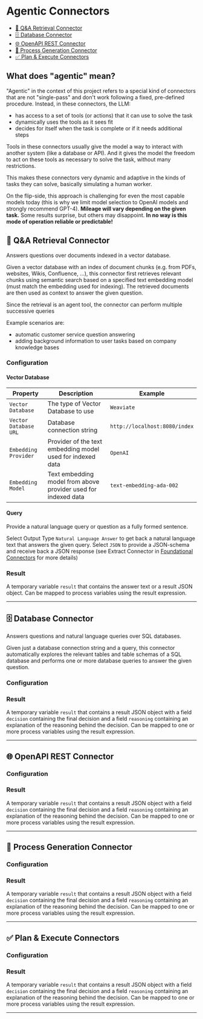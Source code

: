# Agentic Connectors

* [📄 Q&A Retrieval Connector](#-qa-retrieval-connector)
* [🗄 Database Connector](#-decide-connector)
* [🌐 OpenAPI REST Connector](#-compose-connector)
* [👷 Process Generation Connector](#-translate-connector)
* [✅ Plan & Execute Connectors](#-generic-connector)

## What does "agentic" mean?

"Agentic" in the context of this project refers to a special kind of connectors that are not "single-pass" and don't work following a fixed, pre-defined procedure. Instead, in these connectors, the LLM:
- has access to a set of tools (or actions) that it can use to solve the task
- dynamically uses the tools as it sees fit
- decides for itself when the task is complete or if it needs additional steps

Tools in these connectors usually give the model a way to interact with another system (like a database or API). 
And it gives the model the freedom to act on these tools as necessary to solve the task, without many restrictions.

This makes these connectors very dynamic and adaptive in the kinds of tasks they can solve, basically simulating a human worker.

On the flip-side, this approach is challenging for even the most capable models today (this is why we limit model selection to OpenAI models and strongly recommend GPT-4). **Mileage will vary depending on the given task.** Some results surprise, but others may disappoint. **In no way is this mode of operation reliable or predictable!**

## 📄 Q&A Retrieval Connector

Answers questions over documents indexed in a vector database.

Given a vector database with an index of document chunks (e.g. from PDFs, websites, Wikis, Confluence, ...), this connector first retrieves relevant chunks using semantic search based on a specified text embedding model (must match the embedding used for indexing).
The retrieved documents are then used as context to answer the given question.

Since the retrieval is an agent tool, the connector can perform multiple successive queries

Example scenarios are:
- automatic customer service question answering
- adding background information to user tasks based on company knowledge bases

### Configuration

#### Vector Database

| Property              | Description                                                    | Example                       |
|-----------------------|----------------------------------------------------------------|-------------------------------|
| `Vector Database`     | The type of Vector Database to use                             | `Weaviate`                    |
| `Vector Database URL` | Database connection string                                     | `http://localhost:8080/index` |
| `Embedding Provider`  | Provider of the text embedding model used for indexed data     | `OpenAI`                      |
| `Embedding Model`     | Text embedding model from above provider used for indexed data | `text-embedding-ada-002`      |

#### Query

Provide a natural language query or question as a fully formed sentence.

Select Output Type `Natural Language Answer` to get back a natural language text that answers the given query. 
Select `JSON` to provide a JSON-schema and receive back a JSON response (see Extract Connector in [Foundational Connectors](docs/foundational-connectors.md) for more details)

### Result
A temporary variable `result` that contains the answer text or a result JSON object. Can be mapped to process variables using the result expression.

---

## 🗄 Database Connector

Answers questions and natural language queries over SQL databases. 

Given just a database connection string and a query, this connector automatically explores the relevant tables and table schemas of a SQL database and performs one or more database queries to answer the given question.

### Configuration

### Result
A temporary variable `result` that contains a result JSON object with a field `decision` containing the final decision and a field `reasoning` containing an explanation of the reasoning behind the decision. Can be mapped to one or more process variables using the result expression.

---

## 🌐 OpenAPI REST Connector

### Configuration

### Result
A temporary variable `result` that contains a result JSON object with a field `decision` containing the final decision and a field `reasoning` containing an explanation of the reasoning behind the decision. Can be mapped to one or more process variables using the result expression.

---

## 👷 Process Generation Connector

### Configuration

### Result
A temporary variable `result` that contains a result JSON object with a field `decision` containing the final decision and a field `reasoning` containing an explanation of the reasoning behind the decision. Can be mapped to one or more process variables using the result expression.

---

## ✅ Plan & Execute Connectors

### Configuration

### Result
A temporary variable `result` that contains a result JSON object with a field `decision` containing the final decision and a field `reasoning` containing an explanation of the reasoning behind the decision. Can be mapped to one or more process variables using the result expression.

---